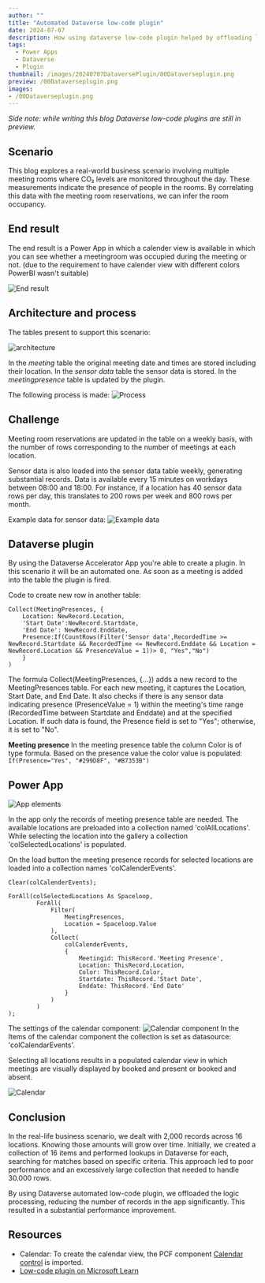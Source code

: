 ```yaml
---
author: ""
title: "Automated Dataverse low-code plugin"
date: 2024-07-07
description: How using dataverse low-code plugin helped by offloading logic process resulted in a substantial performance improvement.
tags:
  - Power Apps
  - Dataverse
  - Plugin
thumbnail: /images/20240707DataversePlugin/00Dataverseplugin.png
preview: /00Dataverseplugin.png
images: 
- /00Dataverseplugin.png
---
```


*Side note: while writing this blog Dataverse low-code plugins are still in preview.*

## Scenario
This blog explores a real-world business scenario involving multiple meeting rooms where CO₂ levels are monitored throughout the day. These measurements indicate the presence of people in the rooms. By correlating this data with the meeting room reservations, we can infer the room occupancy.

## End result 
The end result is a Power App in which a calender view is available in which you can see whether a meetingroom was occupied during the meeting or not. (due to the requirement to have calender view with different colors PowerBI wasn't suitable)

![End result](/images/20240707DataversePlugin/end-result.gif)


## Architecture and process
The tables present to support this scenario:

![architecture](/images/20240707DataversePlugin/architecture.png)


In the *meeting*  table the original meeting date and times are stored including their location.
In the *sensor data*  table the sensor data is stored.
In the *meetingpresence* table is updated by the plugin.

The following process is made:
![Process](/images/20240707DataversePlugin/Process.png)

## Challenge
Meeting room reservations are updated in the table on a weekly basis, with the number of rows corresponding to the number of meetings at each location.

Sensor data is also loaded into the sensor data table weekly, generating substantial records. Data is available every 15 minutes on workdays between 08:00 and 18:00. For instance, if a location has 40 sensor data rows per day, this translates to 200 rows per week and 800 rows per month.

Example data for sensor data:
![Example data](/images/20240707DataversePlugin/ExampleDataSensor.png)


## Dataverse plugin
By using the Dataverse Accelerator App you're able to create a plugin.
In this scenario it will be an automated one. As soon as a meeting is added into the table the plugin is fired. 


Code to create new row in another table: 
```
Collect(MeetingPresences, {
    Location: NewRecord.Location, 
    'Start Date':NewRecord.Startdate, 
    'End Date': NewRecord.Enddate, 
    Presence:If(CountRows(Filter('Sensor data',RecordedTime >= NewRecord.Startdate && RecordedTime <= NewRecord.Enddate && Location = NewRecord.Location && PresenceValue = 1))> 0, "Yes","No")
    }
)
```
The formula Collect(MeetingPresences, {...}) adds a new record to the MeetingPresences table. For each new meeting, it captures the Location, Start Date, and End Date. It also checks if there is any sensor data indicating presence (PresenceValue = 1) within the meeting's time range (RecordedTime between Startdate and Enddate) and at the specified Location. If such data is found, the Presence field is set to "Yes"; otherwise, it is set to "No".


**Meeting presence**
In the meeting presence table the column Color is of type formula. Based on the presence value the color value is populated: `If(Presence="Yes", "#299D8F", "#B7353B")`  


## Power App

![App elements](/images/20240707DataversePlugin/appelements.png)


In the app only the records of meeting presence table are needed. 
The available locations are preloaded into a collection named 'colAllLocations'.
While selecting the location into the gallery a collection 'colSelectedLocations' is populated.

On the load button the meeting presence records for selected locations are loaded into a collection names 'colCalenderEvents'.

```
Clear(colCalenderEvents);

ForAll(colSelectedLocations As Spaceloop, 
        ForAll(
            Filter(
                MeetingPresences,
                Location = Spaceloop.Value 
            ),
            Collect(
                colCalenderEvents,
                {
                    Meetingid: ThisRecord.'Meeting Presence',
                    Location: ThisRecord.Location, 
                    Color: ThisRecord.Color,
                    Startdate: ThisRecord.'Start Date',
                    Enddate: ThisRecord.'End Date'
                }
            )
        ) 
);
```

The settings of the calendar component:
![Calendar component](/images/20240707DataversePlugin/calendarsettings.png)
In the Items of the calendar component the collection is set as datasource: 'colCalendarEvents'.

Selecting all locations results in a populated calendar view in which meetings are visually displayed by booked and present or booked and absent. 

![Calendar](/images/20240707DataversePlugin/calendar.png)

## Conclusion
In the real-life business scenario, we dealt with 2,000 records across 16 locations. Knowing those amounts will grow over time. Initially, we created a collection of 16 items and performed lookups in Dataverse for each, searching for matches based on specific criteria. This approach led to poor performance and an excessively large collection that needed to handle 30.000 rows.

By using Dataverse automated low-code plugin, we offloaded the logic processing, reducing the number of records in the app significantly. This resulted in a substantial performance improvement.

## Resources
* Calendar: To create the calendar view, the PCF component [Calendar control](https://pcf.gallery/calendar-control/) is imported.
* [Low-code plugin on Microsoft Learn](https://learn.microsoft.com/en-us/power-apps/maker/data-platform/low-code-plug-ins?tabs=automated)


